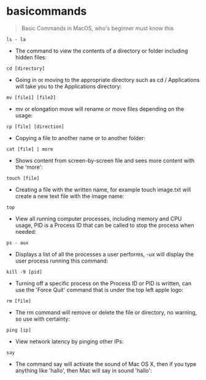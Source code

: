 # basicommands

> Basic Commands in MacOS, who's beginner must know this

`ls - la`

- The command to view the contents of a directory or folder including hidden files:

`cd [directory]`

- Going in or moving to the appropriate directory such as cd / Applications will take you to the Applications directory:

`mv [file1] [file2]`

- mv or elongation move will rename or move files depending on the usage:

`cp [file] [direction]`

- Copying a file to another name or to another folder:

`cat [file] | more `

- Shows content from screen-by-screen file and sees more content with the 'more':

`touch [file]`

- Creating a file with the written name, for example touch image.txt will create a new text file with the image name:

`top`

- View all running computer processes, including memory and CPU usage, PID is a Process ID that can be called to stop the process when needed:

`ps - aux`

- Displays a list of all the processes a user performs, -ux will display the user process running this command:

`kill -9 [pid]`

- Turning off a specific process on the Process ID or PID is written, can use the 'Force Quit' command that is under the top left apple logo:

`rm [file]`

- The rm command will remove or delete the file or directory, no warning, so use with certainty:

`ping [ip]`

- View network latency by pinging other IPs:

`say`

- The command say will activate the sound of Mac OS X, then if you type anything like 'hallo', then Mac will say in sound 'hallo':
